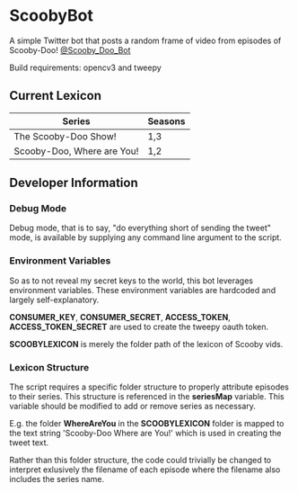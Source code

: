 # ScoobyBot
A simple Twitter bot that posts a random frame of video from episodes of Scooby-Doo! [@Scooby_Doo_Bot](https://twitter.com/Scooby_Doo_Bot)

Build requirements: opencv3 and tweepy

## Current Lexicon
| Series | Seasons |
|---|---|
| The Scooby-Doo Show! | 1,3 |
| Scooby-Doo, Where are You! | 1,2 |

## Developer Information
### Debug Mode
Debug mode, that is to say, "do everything short of sending the tweet" mode, is available by supplying any command line argument to the script.

### Environment Variables

So as to not reveal my secret keys to the world, this bot leverages environment variables. These environment variables are hardcoded and largely self-explanatory.

**CONSUMER_KEY**, **CONSUMER_SECRET**, **ACCESS_TOKEN**, **ACCESS_TOKEN_SECRET** are used to create the tweepy oauth token.

**SCOOBYLEXICON** is merely the folder path of the lexicon of Scooby vids.

### Lexicon Structure

The script requires a specific folder structure to properly attribute episodes to their series. This structure is referenced in the **seriesMap** variable. This variable should be modified to add or remove series as necessary.

E.g. the folder **WhereAreYou** in the **SCOOBYLEXICON** folder is mapped to the text string 'Scooby-Doo Where are You!' which is used in creating the tweet text.

Rather than this folder structure, the code could trivially be changed to interpret exlusively the filename of each episode where the filename also includes the series name.
